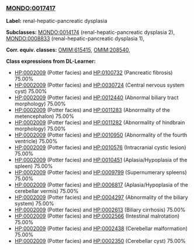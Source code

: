 
### [MONDO:0017417](http://purl.obolibrary.org/obo/MONDO_0017417)
**Label:** renal-hepatic-pancreatic dysplasia

**Subclasses:** [MONDO:0014174](http://purl.obolibrary.org/obo/MONDO_0014174) (renal-hepatic-pancreatic dysplasia 2), [MONDO:0008833](http://purl.obolibrary.org/obo/MONDO_0008833) (renal-hepatic-pancreatic dysplasia 1), 

**Corr. equiv. classes:** [OMIM:615415](http://purl.obolibrary.org/obo/OMIM_615415), [OMIM:208540](http://purl.obolibrary.org/obo/OMIM_208540), 

**Class expressions from DL-Learner:**

- [HP:0002009](http://purl.obolibrary.org/obo/HP_0002009) (Potter facies) and [HP:0100732](http://purl.obolibrary.org/obo/HP_0100732) (Pancreatic fibrosis) 75.00%
- [HP:0002009](http://purl.obolibrary.org/obo/HP_0002009) (Potter facies) and [HP:0030724](http://purl.obolibrary.org/obo/HP_0030724) (Central nervous system cyst) 75.00%
- [HP:0002009](http://purl.obolibrary.org/obo/HP_0002009) (Potter facies) and [HP:0012440](http://purl.obolibrary.org/obo/HP_0012440) (Abnormal biliary tract morphology) 75.00%
- [HP:0002009](http://purl.obolibrary.org/obo/HP_0002009) (Potter facies) and [HP:0011283](http://purl.obolibrary.org/obo/HP_0011283) (Abnormality of the metencephalon) 75.00%
- [HP:0002009](http://purl.obolibrary.org/obo/HP_0002009) (Potter facies) and [HP:0011282](http://purl.obolibrary.org/obo/HP_0011282) (Abnormality of hindbrain morphology) 75.00%
- [HP:0002009](http://purl.obolibrary.org/obo/HP_0002009) (Potter facies) and [HP:0010950](http://purl.obolibrary.org/obo/HP_0010950) (Abnormality of the fourth ventricle) 75.00%
- [HP:0002009](http://purl.obolibrary.org/obo/HP_0002009) (Potter facies) and [HP:0010576](http://purl.obolibrary.org/obo/HP_0010576) (Intracranial cystic lesion) 75.00%
- [HP:0002009](http://purl.obolibrary.org/obo/HP_0002009) (Potter facies) and [HP:0010451](http://purl.obolibrary.org/obo/HP_0010451) (Aplasia/Hypoplasia of the spleen) 75.00%
- [HP:0002009](http://purl.obolibrary.org/obo/HP_0002009) (Potter facies) and [HP:0009799](http://purl.obolibrary.org/obo/HP_0009799) (Supernumerary spleens) 75.00%
- [HP:0002009](http://purl.obolibrary.org/obo/HP_0002009) (Potter facies) and [HP:0006817](http://purl.obolibrary.org/obo/HP_0006817) (Aplasia/Hypoplasia of the cerebellar vermis) 75.00%
- [HP:0002009](http://purl.obolibrary.org/obo/HP_0002009) (Potter facies) and [HP:0004297](http://purl.obolibrary.org/obo/HP_0004297) (Abnormality of the biliary system) 75.00%
- [HP:0002009](http://purl.obolibrary.org/obo/HP_0002009) (Potter facies) and [HP:0002613](http://purl.obolibrary.org/obo/HP_0002613) (Biliary cirrhosis) 75.00%
- [HP:0002009](http://purl.obolibrary.org/obo/HP_0002009) (Potter facies) and [HP:0002566](http://purl.obolibrary.org/obo/HP_0002566) (Intestinal malrotation) 75.00%
- [HP:0002009](http://purl.obolibrary.org/obo/HP_0002009) (Potter facies) and [HP:0002438](http://purl.obolibrary.org/obo/HP_0002438) (Cerebellar malformation) 75.00%
- [HP:0002009](http://purl.obolibrary.org/obo/HP_0002009) (Potter facies) and [HP:0002350](http://purl.obolibrary.org/obo/HP_0002350) (Cerebellar cyst) 75.00%


